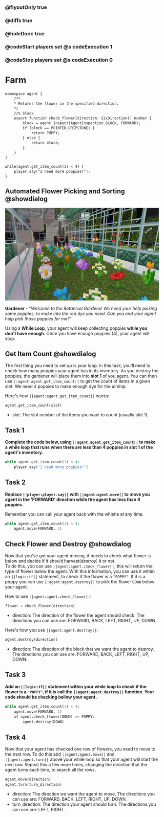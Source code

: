### @flyoutOnly true
### @diffs true
### @hideDone true
### @codeStart players set @s codeExecution 1
### @codeStop players set @s codeExecution 0


# Farm
```customts
namespace agent {
    /**
    * Returns the flower in the specified direction.
    */
    //% block
    export function check_flower(direction: SixDirection): number {
        block = agent.inspect(AgentInspection.BLOCK, FORWARD);
        if (block == POINTED_DRIPSTONE) {
            return POPPY;
        } else {
            return block;
        }
    }
}
```

```template
while(agent.get_item_count(1) < 4) {
    player.say("I need more poppies!");
}
```

## Automated Flower Picking and Sorting @showdialog
![Cover image](https://raw.githubusercontent.com/CausewayDigital/Minecraft-EE-MakeCode/refs/heads/master/tutorials/python-islands/island-4/farm/cover.jpg)

**Gardener** - "*Welcome to the Botanical Gardens! We need your help picking some poppies, to make into the red dye you need. Can you and your agent help pick those poppies for me?*"   

Using a **While Loop**, your agent will keep collecting poppies **while you don't have enough**. Once you have enough poppies (4), your agent will stop.   

## Get Item Count @showdialog
The first thing you need to set up is your loop. In this task, you'll need to check how many poppies your agent has in its inventory. As you destroy the poppies, the gardener will place them into **slot 1** of you agent. You can then use `||agent:agent.get_item_count||` to get the count of items in a given slot. We need *4* poppies to make enough dye for the airship.

Here's how `||agent:agent.get_item_count||` works:
```python
agent.get_item_count(slot)
```
- slot: The slot number of the items you want to count (usually slot 1).

## Task 1
**Complete the code below, using `||agent:agent.get_item_count||` to make a while loop that runs when there are less than 4 poppies in slot 1 of the agent's inventory.**

```python
while agent.get_item_count(1) < 4:
    player.say("I need more poppies!")
```

## Task 2

**Replace `||player:player.say||` with `||agent:agent.move||` to move you agent in the 'FORWARD' direction while the agent has less than 4 poppies.**

Remember you can call your agent back with the whistle at any time.

```python
while agent.get_item_count(1) < 4:
    agent.move(FORWARD, 1)
```

## Check Flower and Destroy @showdialog
Now that you've got your agent moving, it needs to check what flower is below and decide if it should harvest(*destroy*) it or not.    
To do this, you can use `||agent:agent.check_flower||`, this will return the type of flower below the agent. With this information, you can use it within an `||logic:if||` statement, to check if the flower is a `"POPPY"`. If it is a poppy you can use `||agent:agent.destroy||` to pick the flower `DOWN` below your agent.

How to use `||agent:agent.check_flower||`:

```python
flower = check_flower(direction)
```
- direction: The direction of the flower the agent should check. The directions you can use are: FORWARD, BACK, LEFT, RIGHT, UP, DOWN.

Here's how you use `||agent:agent.destroy||`:
```python
agent.destroy(direction)
```
- direction: The direction of the block that we want the agent to destroy. The directions you can use are: FORWARD, BACK, LEFT, RIGHT, UP, DOWN.

## Task 3
**Add an `||logic:if||` statement within your while loop to check if the flower is a `"POPPY"`, if it is call the `||agent:agent.destroy||` function. Your code should be checking bellow your agent.**

```python
while agent.get_item_count(1) < 4:
    agent.move(FORWARD, 1)
    if agent.check_flower(DOWN) == POPPY:
        agent.destroy(DOWN)
```

## Task 4
Now that your agent has checked one row of flowers, you need to move to the next row. To do this add `||agent:agent.move||` and `||agent:agent.turn||` above your while loop so that your agent will start the next row.
Repeat this a few more times, changing the direction that the agent turns each time, to search all the rows.

```python
agent.move(direction)
agent.turn(turn_direction)
```
- direction: The direction we want the agent to move. The directions you can use are: FORWARD, BACK, LEFT, RIGHT, UP, DOWN.
- turn_direction: The direction your agent should turn. The directions you can use are: LEFT, RIGHT.


